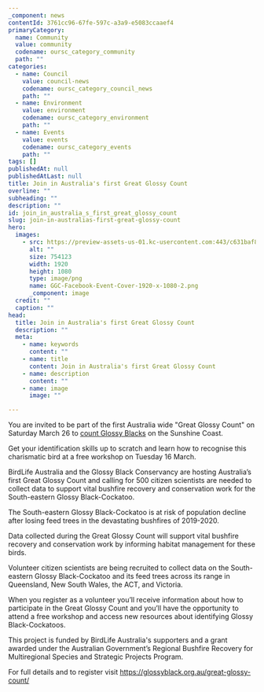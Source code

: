 ```yaml
---
_component: news
contentId: 3761cc96-67fe-597c-a3a9-e5083ccaaef4
primaryCategory:
  name: Community
  value: community
  codename: oursc_category_community
  path: ""
categories:
  - name: Council
    value: council-news
    codename: oursc_category_council_news
    path: ""
  - name: Environment
    value: environment
    codename: oursc_category_environment
    path: ""
  - name: Events
    value: events
    codename: oursc_category_events
    path: ""
tags: []
publishedAt: null
publishedAtLast: null
title: Join in Australia's first Great Glossy Count
overline: ""
subheading: ""
description: ""
id: join_in_australia_s_first_great_glossy_count
slug: join-in-australias-first-great-glossy-count
hero:
  images:
    - src: https://preview-assets-us-01.kc-usercontent.com:443/c631baf8-1b46-001f-580c-d0001b68b4a8/b3f83259-1029-4951-b6a5-dec6a447b78b/GGC-Facebook-Event-Cover-1920-x-1080-2.png
      alt: ""
      size: 754123
      width: 1920
      height: 1080
      type: image/png
      name: GGC-Facebook-Event-Cover-1920-x-1080-2.png
      _component: image
  credit: ""
  caption: ""
head:
  title: Join in Australia's first Great Glossy Count
  description: ""
  meta:
    - name: keywords
      content: ""
    - name: title
      content: Join in Australia's first Great Glossy Count
    - name: description
      content: ""
    - name: image
      image: ""

---
```

You are invited to be part of the first Australia wide "Great Glossy Count" on Saturday March 26 to [count Glossy Blacks](https://glossyblack.org.au/great-glossy-count/)
&#x20;on the Sunshine Coast.

Get your identification skills up to scratch and learn how to recognise this charismatic bird at a free workshop on Tuesday 16 March.

BirdLife Australia and the Glossy Black Conservancy are hosting Australia’s first Great Glossy Count and calling for 500 citizen scientists are needed to collect data to support vital bushfire recovery and conservation work for the South-eastern Glossy Black-Cockatoo.

The South-eastern Glossy Black-Cockatoo is at risk of population decline after losing feed trees in the devastating bushfires of 2019-2020.

Data collected during the Great Glossy Count will support vital bushfire recovery and conservation work by informing habitat management for these birds.

Volunteer citizen scientists are being recruited to collect data on the South-eastern Glossy Black-Cockatoo and its feed trees across its range in Queensland, New South Wales, the ACT, and Victoria.

When you register as a volunteer you’ll receive information about how to participate in the Great Glossy Count and you’ll have the opportunity to attend a free workshop and access new resources about identifying Glossy Black-Cockatoos.

This project is funded by BirdLife Australia's supporters and a grant awarded under the Australian Government’s Regional Bushfire Recovery for Multiregional Species and Strategic Projects Program.

For full details and to register visit <https://glossyblack.org.au/great-glossy-count/>

